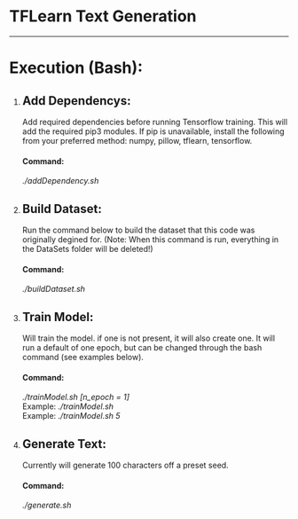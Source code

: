 # TFLearn Text Generation

<hr>
<h1>Execution (Bash):</h1>
<ol type="1">
    <li>
        <h2><strong>Add Dependencys:</strong></h2>
        Add required dependencies before running Tensorflow training. This will add the required pip3 modules. If pip is unavailable, install the following from your preferred method: numpy, pillow, tflearn, tensorflow. <br>
        <h4><strong>Command: </strong></h4>
        <em>./addDependency.sh</em><br>
    </li>
    <li>
        <h2><strong>Build Dataset:</strong></h2>
        Run the command below to build the dataset that this code was originally degined for. (Note: When this command is run, everything in the DataSets folder will be deleted!)<br>
        <h4><strong>Command: </strong></h4>
        <em>./buildDataset.sh</em><br>
    </li>
    <li>
        <h2><strong>Train Model:</strong></h2>
        Will train the model. if one is not present, it will also create one. It will run a default of one epoch, but can be changed through the bash command (see examples below). <br>
        <h4><strong>Command: </strong></h4>
        <em>./trainModel.sh [n_epoch = 1] </em><br>
        Example: <em>./trainModel.sh </em><br>
        Example: <em>./trainModel.sh 5 </em><br>
    </li>   
    <li>
        <h2><strong>Generate Text:</strong><br></h2>
        Currently will generate 100 characters off a preset seed.
        <h4><strong>Command: </strong></h4>
        <em>./generate.sh </em><br>
    </li><br>
</ol>
